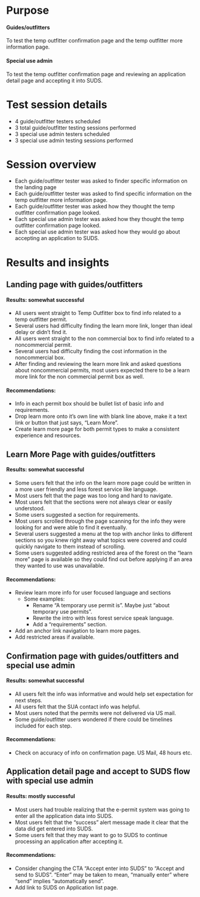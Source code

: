# Purpose
#### Guides/outfitters
To test the temp outfitter confirmation page and the temp outfitter more information page.

#### Special use admin
To test the temp outfitter confirmation page and reviewing an application detail page and accepting it into SUDS.

# Test session details
* 4 guide/outfitter testers scheduled
* 3 total guide/outfitter testing sessions performed
* 3 special use admin testers scheduled
* 3 special use admin testing sessions performed

# Session overview
* Each guide/outfitter tester was asked to finder specific information on the landing page
* Each guide/outfitter tester was asked to find specific information on the temp outfitter more information page.
* Each guide/outfitter tester was asked how they thought the temp outfitter confirmation page looked.
* Each special use admin tester was asked how they thought the temp outfitter confirmation page looked.
* Each special use admin tester was asked how they would go about accepting an application to SUDS.

# Results and insights
## Landing page with guides/outfitters
#### Results: somewhat successful
* All users went straight to Temp Outfitter box to find info related to a temp outfitter permit.
* Several users had difficulty finding the learn more link, longer than ideal delay or didn’t find it.
* All users went straight to the non commercial box to find info related to a noncommercial permit.
* Several users had difficulty finding the cost information in the noncommercial box.
* After finding and reviewing the learn more link and asked questions about noncommercial permits, most users expected there to be a learn more link for the non commercial permit box as well.

#### Recommendations:
* Info in each permit box should be bullet list of basic info and requirements.
* Drop learn more onto it’s own line with blank line above, make it a text link  or button that just says, “Learn More”.
* Create learn more page for both permit types to make a consistent experience and resources.


## Learn More Page with guides/outfitters
#### Results: somewhat successful
* Some users felt that the info on the learn more page could be written in a more user friendly and less forest service like language.
* Most users felt that the page was too long and hard to navigate.
* Most users felt that the sections were not always clear or easily understood.
* Some users suggested a section for requirements.
* Most users scrolled through the page scanning for the info they were looking for and were able to find it eventually.
* Several users suggested a menu at the top with anchor links to different sections so you knew right away what topics were covered and could quickly navigate to them instead of scrolling.
* Some users suggested adding restricted area of the forest on the “learn more” page is available so they could find out before applying if an area they wanted to use was unavailable.

#### Recommendations:
* Review learn more info for user focused language and sections
    * Some examples:
         * Rename “A temporary use permit is”. Maybe just “about temporary use permits”.
         * Rewrite the intro with less forest service speak language.
         * Add a “requirements” section.
* Add an anchor link navigation to learn more pages.
* Add restricted areas if available.

## Confirmation page with guides/outfitters and special use admin
#### Results: somewhat successful
* All users felt the info was informative and would help set expectation for next steps.
* All users felt that the SUA contact info was helpful.
* Most users noted that the permits were not delivered via US mail.
* Some guide/outfitter users wondered if there could be timelines included for each step.

#### Recommendations:
* Check on accuracy of info on confirmation page. US Mail, 48 hours etc.

## Application detail page and accept to SUDS flow with special use admin
#### Results: mostly successful
* Most users had trouble realizing that the e-permit system was going to enter all the application data into SUDS.
* Most users felt that the “success” alert message made it clear that the data did get entered into SUDS.
* Some users felt that they may want to go to SUDS to continue processing an application after accepting it. 

#### Recommendations:
* Consider changing the CTA “Accept enter into SUDS” to “Accept and send to SUDS”. “Enter” may be taken to mean, “manually enter” where “send” implies “automatically send”.
* Add link to SUDS on Application list page.